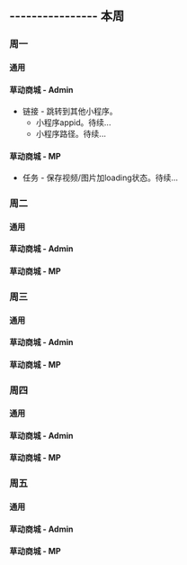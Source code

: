 ## ---------------- 本周

### 周一
#### 通用
#### 草动商城 - Admin
* 链接 - 跳转到其他小程序。
  - 小程序appid。待续...
  - 小程序路径。待续...
#### 草动商城 - MP
* 任务 - 保存视频/图片加loading状态。待续...

### 周二
#### 通用
#### 草动商城 - Admin
#### 草动商城 - MP

### 周三
#### 通用
#### 草动商城 - Admin
#### 草动商城 - MP

### 周四
#### 通用
#### 草动商城 - Admin
#### 草动商城 - MP

### 周五
#### 通用
#### 草动商城 - Admin
#### 草动商城 - MP
